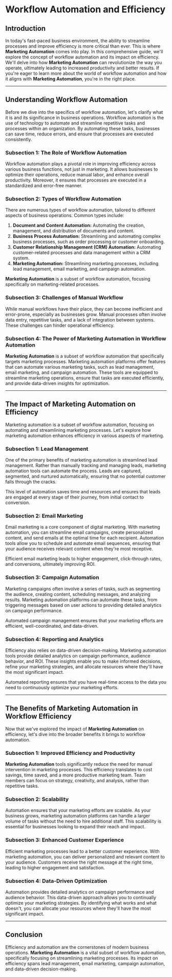 # Workflow Automation and Efficiency

## Introduction

In today's fast-paced business environment, the ability to streamline processes and improve efficiency is more critical than ever. This is where **Marketing Automation** comes into play. In this comprehensive guide, we'll explore the concept of workflow automation and its impact on efficiency. We'll delve into how **Marketing Automation** can revolutionize the way you operate, ultimately leading to increased productivity and better results. If you're eager to learn more about the world of workflow automation and how it aligns with **Marketing Automation**, you're in the right place.

---

## Understanding Workflow Automation

Before we dive into the specifics of workflow automation, let's clarify what it is and its significance in business operations. Workflow automation is the use of technology to automate and streamline repetitive tasks and processes within an organization. By automating these tasks, businesses can save time, reduce errors, and ensure that processes are executed consistently.

### Subsection 1: The Role of Workflow Automation

Workflow automation plays a pivotal role in improving efficiency across various business functions, not just in marketing. It allows businesses to optimize their operations, reduce manual labor, and enhance overall productivity. Moreover, it ensures that processes are executed in a standardized and error-free manner.

### Subsection 2: Types of Workflow Automation

There are numerous types of workflow automation, tailored to different aspects of business operations. Common types include:

1. **Document and Content Automation:** Automating the creation, management, and distribution of documents and content.
2. **Business Process Automation:** Streamlining and automating complex business processes, such as order processing or customer onboarding.
3. **Customer Relationship Management (CRM) Automation:** Automating customer-related processes and data management within a CRM system.
4. **Marketing Automation:** Streamlining marketing processes, including lead management, email marketing, and campaign automation.

**Marketing Automation** is a subset of workflow automation, focusing specifically on marketing-related processes.

### Subsection 3: Challenges of Manual Workflow

While manual workflows have their place, they can become inefficient and error-prone, especially as businesses grow. Manual processes often involve data entry, repetitive tasks, and a lack of integration between systems. These challenges can hinder operational efficiency.

### Subsection 4: The Power of Marketing Automation in Workflow Automation

**Marketing Automation** is a subset of workflow automation that specifically targets marketing processes. Marketing automation platforms offer features that can automate various marketing tasks, such as lead management, email marketing, and campaign automation. These tools are equipped to streamline marketing operations, ensure that tasks are executed efficiently, and provide data-driven insights for optimization.

---

## The Impact of Marketing Automation on Efficiency

Marketing automation is a subset of workflow automation, focusing on automating and streamlining marketing processes. Let's explore how marketing automation enhances efficiency in various aspects of marketing.

### Subsection 1: Lead Management

One of the primary benefits of marketing automation is streamlined lead management. Rather than manually tracking and managing leads, marketing automation tools can automate the process. Leads are captured, segmented, and nurtured automatically, ensuring that no potential customer falls through the cracks.

This level of automation saves time and resources and ensures that leads are engaged at every stage of their journey, from initial contact to conversion.

### Subsection 2: Email Marketing

Email marketing is a core component of digital marketing. With marketing automation, you can streamline email campaigns, create personalized content, and send emails at the optimal time for each recipient. Automation tools allow you to schedule and automate email sequences, ensuring that your audience receives relevant content when they're most receptive.

Efficient email marketing leads to higher engagement, click-through rates, and conversions, ultimately improving ROI.

### Subsection 3: Campaign Automation

Marketing campaigns often involve a series of tasks, such as segmenting the audience, creating content, scheduling messages, and analyzing results. Marketing automation platforms can automate these tasks, from triggering messages based on user actions to providing detailed analytics on campaign performance.

Automated campaign management ensures that your marketing efforts are efficient, well-coordinated, and data-driven.

### Subsection 4: Reporting and Analytics

Efficiency also relies on data-driven decision-making. Marketing automation tools provide detailed analytics on campaign performance, audience behavior, and ROI. These insights enable you to make informed decisions, refine your marketing strategies, and allocate resources where they'll have the most significant impact.

Automated reporting ensures that you have real-time access to the data you need to continuously optimize your marketing efforts.

---

## The Benefits of Marketing Automation in Workflow Efficiency

Now that we've explored the impact of **Marketing Automation** on efficiency, let's dive into the broader benefits it brings to workflow automation.

### Subsection 1: Improved Efficiency and Productivity

**Marketing Automation** tools significantly reduce the need for manual intervention in marketing processes. This efficiency translates to cost savings, time saved, and a more productive marketing team. Team members can focus on strategy, creativity, and analysis, rather than repetitive tasks.

### Subsection 2: Scalability

Automation ensures that your marketing efforts are scalable. As your business grows, marketing automation platforms can handle a larger volume of tasks without the need to hire additional staff. This scalability is essential for businesses looking to expand their reach and impact.

### Subsection 3: Enhanced Customer Experience

Efficient marketing processes lead to a better customer experience. With marketing automation, you can deliver personalized and relevant content to your audience. Customers receive the right message at the right time, leading to higher engagement and satisfaction.

### Subsection 4: Data-Driven Optimization

Automation provides detailed analytics on campaign performance and audience behavior. This data-driven approach allows you to continually optimize your marketing strategies. By identifying what works and what doesn't, you can allocate your resources where they'll have the most significant impact.

---

## Conclusion

Efficiency and automation are the cornerstones of modern business operations. **Marketing Automation** is a vital subset of workflow automation, specifically focusing on streamlining marketing processes. Its impact on efficiency spans lead management, email marketing, campaign automation, and data-driven decision-making.
